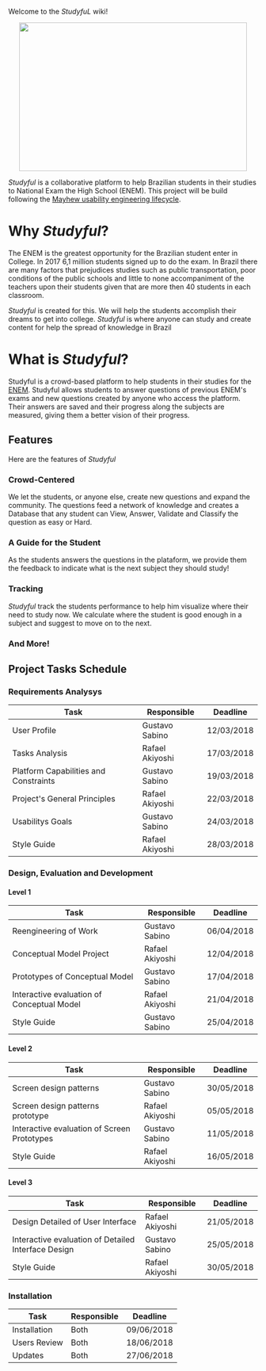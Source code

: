 Welcome to the _StudyfuL_ wiki!

<p align="center">
  <img width="460" height="300" src="https://i.imgur.com/0IGHCPA.png">
</p>


_Studyful_ is a collaborative platform to help Brazilian students in their studies to National Exam the High School (ENEM). This project will be build following the [Mayhew usability engineering lifecycle](https://dl.acm.org/citation.cfm?id=299574). 

# Why _Studyful_?
The ENEM is the greatest opportunity for the Brazilian student enter in College. In 2017 6,1 million students signed up to do the exam. In Brazil there are many factors that prejudices studies such as public transportation, poor conditions of the public schools and little to none accompaniment of the teachers upon their students given that are more then 40 students in each classroom. 

_Studyful_ is created for this. We will help the students accomplish their dreams to get into college. _Studyful_ is where anyone can study and create content for help the spread of knowledge in Brazil

# What is _Studyful_?

Studyful is a crowd-based platform to help students in their studies for the [ENEM](https://enem.inep.gov.br/). Studyful allows students to answer questions of previous ENEM's exams and new questions created by anyone who access the platform. Their answers are saved and their progress along the subjects are measured, giving them a better vision of their progress.



## Features

Here are the features of _Studyful_

### Crowd-Centered
We let the students, or anyone else, create new questions and expand the community. The questions feed a network of knowledge and creates a Database that any student can View, Answer, Validate and Classify the question as easy or Hard.

### A Guide for the Student
As the students answers the questions in the plataform, we provide them the feedback to indicate what is the next subject they should study!


### Tracking
_Studyful_ track the students performance to help him visualize where their need to study now. We calculate where the student is good enough in a subject and suggest to move on to the next.

### And More!

## Project Tasks Schedule

### Requirements Analysys 

Task | Responsible | Deadline
------------- | ------------- | -------------
User Profile | Gustavo Sabino | 12/03/2018
Tasks Analysis | Rafael Akiyoshi | 17/03/2018
Platform Capabilities and Constraints | Gustavo Sabino | 19/03/2018
Project's General Principles | Rafael Akiyoshi | 22/03/2018
Usabilitys Goals | Gustavo Sabino | 24/03/2018
Style Guide | Rafael Akiyoshi | 28/03/2018


### Design, Evaluation and Development

#### Level 1

Task | Responsible | Deadline
------------- | ------------- | -------------
Reengineering of Work  | Gustavo Sabino | 06/04/2018
Conceptual Model Project  | Rafael Akiyoshi | 12/04/2018
Prototypes of Conceptual Model | Gustavo Sabino | 17/04/2018
Interactive evaluation of Conceptual Model | Rafael Akiyoshi | 21/04/2018
Style Guide | Gustavo Sabino | 25/04/2018

#### Level 2

Task | Responsible | Deadline
------------- | ------------- | -------------
Screen design patterns  | Gustavo Sabino | 30/05/2018
Screen design patterns prototype  | Rafael Akiyoshi | 05/05/2018
Interactive evaluation of Screen Prototypes | Gustavo Sabino | 11/05/2018
Style Guide | Rafael Akiyoshi | 16/05/2018

#### Level 3

Task | Responsible | Deadline
------------- | ------------- | -------------
Design Detailed of User Interface  | Rafael Akiyoshi | 21/05/2018
Interactive evaluation of Detailed Interface Design | Gustavo Sabino | 25/05/2018
Style Guide | Rafael Akiyoshi | 30/05/2018


### Installation

Task | Responsible | Deadline
------------- | ------------- | -------------
Installation  | Both          | 09/06/2018
Users Review  | Both          | 18/06/2018
Updates      | Both           | 27/06/2018
